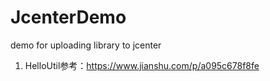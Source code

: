 # JcenterDemo
demo for uploading library to jcenter

1. HelloUtil参考：https://www.jianshu.com/p/a095c678f8fe
